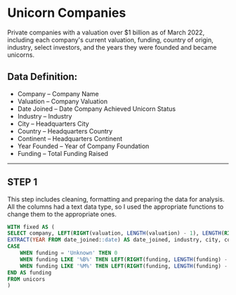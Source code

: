 # Unicorn Companies

Private companies with a valuation over $1 billion as of March 2022, including each company's current valuation, funding, country of origin, industry, select investors, and the years they were founded and became unicorns.

## Data Definition:
- Company – Company Name
- Valuation – Company Valuation
- Date Joined – Date Company Achieved Unicorn Status
- Industry – Industry
- City – Headquarters City
- Country – Headquarters Country
- Continent – Headquarters Continent
- Year Founded – Year of Company Foundation
- Funding – Total Funding Raised

---
## STEP 1
This step includes cleaning, formatting and preparing the data for analysis. All the columns had a text data type, so I used the appropriate functions to change them to the appropriate ones.

~~~sql
WITH fixed AS (
SELECT company, LEFT(RIGHT(valuation, LENGTH(valuation) - 1), LENGTH(RIGHT(valuation, LENGTH(valuation) - 1)) - 1)::"numeric" * 1000000000 AS valuation,
EXTRACT(YEAR FROM date_joined::date) AS date_joined, industry, city, country, continent, year_founding::"numeric" AS year_founding,
CASE 
	WHEN funding = 'Unknown' THEN 0
	WHEN funding LIKE '%B%' THEN LEFT(RIGHT(funding, LENGTH(funding) - 1), LENGTH(RIGHT(funding, LENGTH(funding) - 1)) - 1)::"numeric" * 1000000000
	WHEN funding LIKE '%M%' THEN LEFT(RIGHT(funding, LENGTH(funding) - 1), LENGTH(RIGHT(funding, LENGTH(funding) - 1)) - 1)::"numeric" * 100000000
END AS funding
FROM unicors
)
~~~
